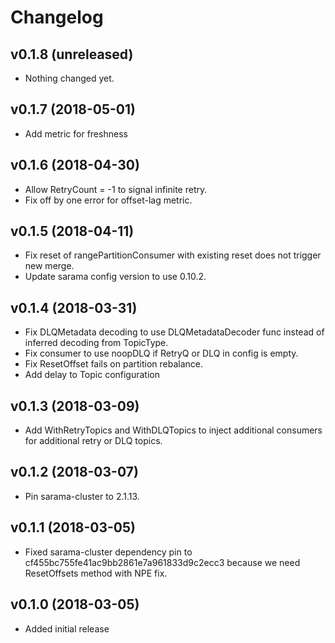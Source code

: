 # Changelog

v0.1.8 (unreleased)
-------------------

- Nothing changed yet.


v0.1.7 (2018-05-01)
-------------------

- Add metric for freshness


v0.1.6 (2018-04-30)
-------------------

- Allow RetryCount = -1 to signal infinite retry.
- Fix off by one error for offset-lag metric.

v0.1.5 (2018-04-11)
-------------------

- Fix reset of rangePartitionConsumer with existing reset does not trigger new merge.
- Update sarama config version to use 0.10.2.


v0.1.4 (2018-03-31)
-------------------

- Fix DLQMetadata decoding to use DLQMetadataDecoder func instead of inferred decoding from TopicType.
- Fix consumer to use noopDLQ if RetryQ or DLQ in config is empty.
- Fix ResetOffset fails on partition rebalance.
- Add delay to Topic configuration


v0.1.3 (2018-03-09)
-------------------

- Add WithRetryTopics and WithDLQTopics to inject additional consumers for additional retry or DLQ topics.


v0.1.2 (2018-03-07)
-------------------

- Pin sarama-cluster to 2.1.13.


v0.1.1 (2018-03-05)
-------------------

- Fixed sarama-cluster dependency pin to cf455bc755fe41ac9bb2861e7a961833d9c2ecc3 because we need ResetOffsets method with NPE fix.


v0.1.0 (2018-03-05)
-------------------

- Added initial release
